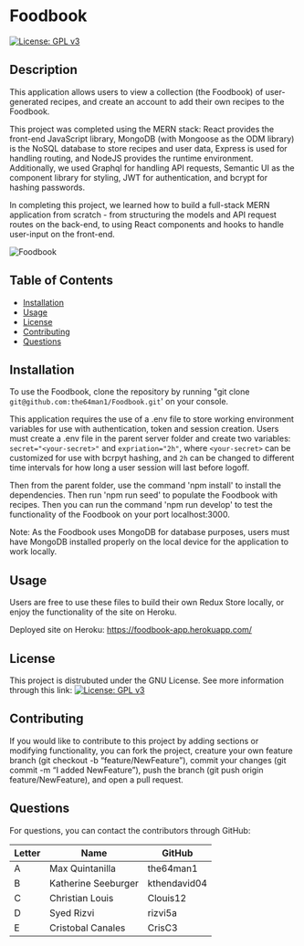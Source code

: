 # Foodbook
[![License: GPL v3](https://img.shields.io/badge/License-GPLv3-blue.svg)](https://www.gnu.org/licenses/gpl-3.0)

## Description
    
This application allows users to view a collection (the Foodbook) of user-generated recipes, and create an account to add their own recipes to the Foodbook.

This project was completed using the MERN stack: React provides the front-end JavaScript library, MongoDB (with Mongoose as the ODM library) is the NoSQL database to store recipes and user data, Express is used for handling routing, and NodeJS provides the runtime environment. Additionally, we used Graphql for handling API requests, Semantic UI as the component library for styling, JWT for authentication, and bcrypt for hashing passwords.

In completing this project, we learned how to build a full-stack MERN application from scratch - from structuring the models and API request routes on the back-end, to using React components and hooks to handle user-input on the front-end.

![Foodbook](https://user-images.githubusercontent.com/74144055/129276692-d35d5586-6ac6-47f2-8cfc-aeb9a4a7326f.gif)
   
## Table of Contents
    
- [Installation](#installation)
- [Usage](#usage)
- [License](#license)
- [Contributing](#contributing)
- [Questions](#questions)
    
## Installation
    
To use the Foodbook, clone the repository by running "git clone `git@github.com:the64man1/Foodbook.git`' on your console. 

This application requires the use of a .env file to store working environment variables for use with authentication, token and session creation. Users must create a .env file in the parent server folder and create two variables: `secret="<your-secret>"` and `expriation="2h"`, where `<your-secret>` can be customized for use with bcrpyt hashing, and `2h` can be changed to different time intervals for how long a user session will last before logoff.

Then from the parent folder, use the command 'npm install' to install the dependencies. Then run 'npm run seed' to populate the Foodbook with recipes. Then you can run the command 'npm run develop' to test the functionality of the Foodbook on your port localhost:3000. 

Note: As the Foodbook uses MongoDB for database purposes, users must have MongoDB installed properly on the local device for the application to work locally.

## Usage
    
Users are free to use these files to build their own Redux Store locally, or enjoy the functionality of the site on Heroku.

Deployed site on Heroku: https://foodbook-app.herokuapp.com/
    
## License
    
This project is distrubuted under the GNU License. See more information through this link: [![License: GPL v3](https://img.shields.io/badge/License-GPLv3-blue.svg)](https://www.gnu.org/licenses/gpl-3.0)
    
## Contributing
    
If you would like to contribute to this project by adding sections or modifying functionality, you can fork the project, creature your own feature branch (git checkout -b “feature/NewFeature”), commit your changes (git commit -m “I added NewFeature”), push the branch (git push origin feature/NewFeature), and open a pull request.
    
## Questions
    
For questions, you can contact the contributors through GitHub:

<table class="tg">
<thead>
  <tr>
    <th class="tg-hyan">Letter</th>
    <th class="tg-hyan">Name</th>
    <th class="tg-hyan">GitHub</th>
  </tr>
</thead>
<tbody>
  <tr>
    <td class="tg-0lax">A</td>
    <td class="tg-0lax">Max Quintanilla</td>
    <td class="tg-0lax">the64man1</td>
  </tr>
  <tr>
    <td class="tg-0lax">B</td>
    <td class="tg-0lax">Katherine Seeburger</td>
    <td class="tg-0lax">kthendavid04</td>
  </tr>
  <tr>
    <td class="tg-0lax">C</td>
    <td class="tg-0lax">Christian Louis</td>
    <td class="tg-0lax">Clouis12</td>
  </tr>
  <tr>
    <td class="tg-0lax">D</td>
    <td class="tg-0lax">Syed Rizvi</td>
    <td class="tg-0lax">rizvi5a</td>
  </tr>
  <tr>
    <td class="tg-0lax">E</td>
    <td class="tg-0lax">Cristobal Canales</td>
    <td class="tg-0lax">CrisC3</td>
  </tr>
</tbody>
</table>
